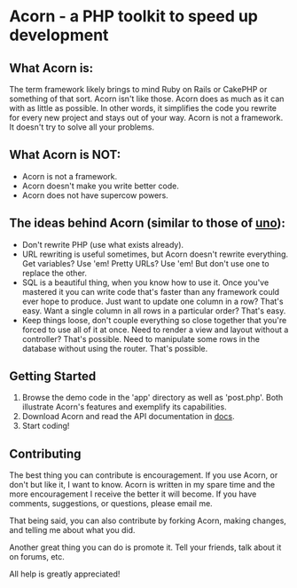 # Acorn - a PHP toolkit to speed up development

## What Acorn is:

The term framework likely brings to mind Ruby on Rails or CakePHP or something of that sort. Acorn isn't like those. Acorn does as much as it can with as little as possible. In other words, it simplifies the code you rewrite for every new project and stays out of your way. Acorn is not a framework. It doesn't try to solve all your problems.

## What Acorn is NOT:

* Acorn is not a framework.
* Acorn doesn't make you write better code.
* Acorn does not have supercow powers.

## The ideas behind Acorn (similar to those of [uno](/breck7/uno)):

* Don't rewrite PHP (use what exists already).
* URL rewriting is useful sometimes, but Acorn doesn't rewrite everything. Get variables? Use 'em! Pretty URLs? Use 'em! But don't use one to replace the other.
* SQL is a beautiful thing, when you know how to use it. Once you've mastered it you can write code that's faster than any framework could ever hope to produce. Just want to update one column in a row? That's easy. Want a single column in all rows in a particular order? That's easy.
* Keep things loose, don't couple everything so close together that you're forced to use all of it at once. Need to render a view and layout without a controller? That's possible. Need to manipulate some rows in the database without using the router. That's possible.

## Getting Started

1. Browse the demo code in the 'app' directory as well as 'post.php'. Both illustrate Acorn's features and exemplify its capabilities.
2. Download Acorn and read the API documentation in [docs](/skrat19/Acorn/tree/master/docs/).
3. Start coding!

## Contributing

The best thing you can contribute is encouragement. If you use Acorn, or don't but like it, I want to know. Acorn is written in my spare time and the more encouragement I receive the better it will become. If you have comments, suggestions, or questions, please email me.

That being said, you can also contribute by forking Acorn, making changes, and telling me about what you did.

Another great thing you can do is promote it. Tell your friends, talk about it on forums, etc.

All help is greatly appreciated!
